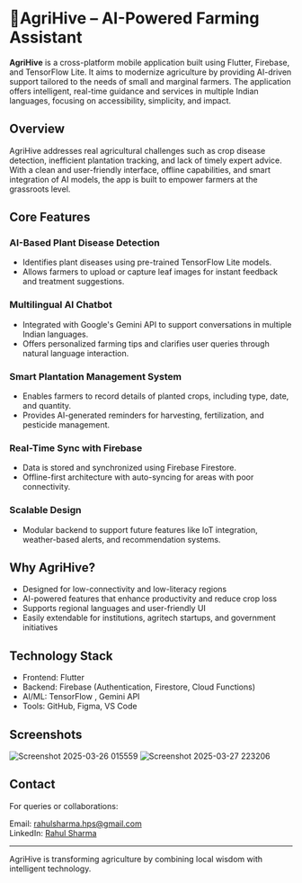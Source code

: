 # 🌿AgriHive – AI-Powered Farming Assistant

**AgriHive** is a cross-platform mobile application built using Flutter, Firebase, and TensorFlow Lite. It aims to modernize agriculture by providing AI-driven support tailored to the needs of small and marginal farmers. The application offers intelligent, real-time guidance and services in multiple Indian languages, focusing on accessibility, simplicity, and impact.

## Overview

AgriHive addresses real agricultural challenges such as crop disease detection, inefficient plantation tracking, and lack of timely expert advice. With a clean and user-friendly interface, offline capabilities, and smart integration of AI models, the app is built to empower farmers at the grassroots level.

## Core Features

### AI-Based Plant Disease Detection
- Identifies plant diseases using pre-trained TensorFlow Lite models.
- Allows farmers to upload or capture leaf images for instant feedback and treatment suggestions.

### Multilingual AI Chatbot
- Integrated with Google's Gemini API to support conversations in multiple Indian languages.
- Offers personalized farming tips and clarifies user queries through natural language interaction.

### Smart Plantation Management System
- Enables farmers to record details of planted crops, including type, date, and quantity.
- Provides AI-generated reminders for harvesting, fertilization, and pesticide management.

### Real-Time Sync with Firebase
- Data is stored and synchronized using Firebase Firestore.
- Offline-first architecture with auto-syncing for areas with poor connectivity.

### Scalable Design
- Modular backend to support future features like IoT integration, weather-based alerts, and recommendation systems.

## Why AgriHive?

- Designed for low-connectivity and low-literacy regions
- AI-powered features that enhance productivity and reduce crop loss
- Supports regional languages and user-friendly UI
- Easily extendable for institutions, agritech startups, and government initiatives

## Technology Stack

- Frontend: Flutter
- Backend: Firebase (Authentication, Firestore, Cloud Functions)
- AI/ML: TensorFlow , Gemini API
- Tools: GitHub, Figma, VS Code

## Screenshots
![Screenshot 2025-03-26 015559](https://github.com/user-attachments/assets/13d0472d-35be-4493-bc30-accb189b0b91)
![Screenshot 2025-03-27 223206](https://github.com/user-attachments/assets/13b4cf9b-b1f7-4a84-aa9a-c2a1f7521e8e)

## Contact

For queries or collaborations:

Email: rahulsharma.hps@gmail.com  
LinkedIn: [Rahul Sharma](https://www.linkedin.com/in/rahul-sharma-91b2bb2a3)

---

AgriHive is transforming agriculture by combining local wisdom with intelligent technology.
